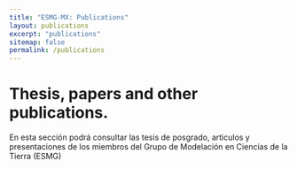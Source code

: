 ```yaml
---
title: "ESMG-MX: Publications"
layout: publications
excerpt: "publications"
sitemap: false
permalink: /publications
---
```


# Thesis, papers and other publications.

En esta sección podrá consultar las tesis de posgrado, articulos y presentaciones de los miembros del Grupo de Modelación en Ciencias de la Tierra (ESMG)
